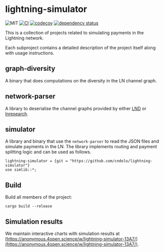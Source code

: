 # lightning-simulator

![MIT](https://img.shields.io/badge/license-MIT-blue.svg)
[![CI](https://github.com/cndolo/lightning-simulator/actions/workflows/test.yml/badge.svg)](https://github.com/cndolo/lightning-simulator/actions/workflows/test.yml)
[![codecov](https://codecov.io/gh/cndolo/lightning-simulator/branch/main/graph/badge.svg?token=QZH345MHCJ)](https://codecov.io/gh/cndolo/lightning-simulator)
[![dependency status](https://deps.rs/repo/github/cndolo/lightning-simulator/status.svg)](https://deps.rs/repo/github/cndolo/lightning-simulator)

This is a collection of projects related to simulating payments in the Lightning
network.

Each subproject contains a detailed description of the project itself along with
usage instructions.

## graph-diversity

A binary that does computations on the diversity in the LN channel graph.

## network-parser

A library to deserialise the channel graphs provided by either
[LND](https://lightning.engineering/api-docs/api/lnd/lightning/describe-graph/index.html)
or [lnresearch](https://github.com/lnresearch/topology).

## simulator

A library and binary that use the `network-parser` to read the JSON files and simulate
payments in the LN.
The library implements routing and payment splitting logic and can be used as
follows.

```
lightning-simulator = {git = "https://github.com/cndolo/lightning-simulator"}
use simlib::*;
```

## Build

Build all members of the project:

`cargo build --release`

## Simulation results

We maintain interactive charts with simulation results at
[https://anonymous.4open.science/w/lightning-simulator-13A7/](https://anonymous.4open.science/w/lightning-simulator-13A7/).
